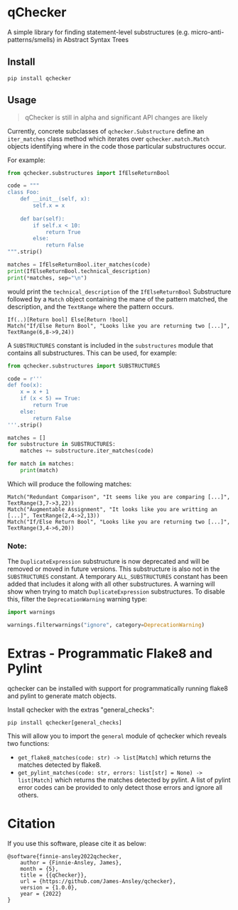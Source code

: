 # qChecker

A simple library for finding statement-level substructures
(e.g. micro-anti-patterns/smells) in Abstract Syntax Trees

## Install

    pip install qchecker

## Usage

> qChecker is still in alpha and significant API changes are likely

Currently, concrete subclasses of `qchecker.Substructure` define
an `iter_matches` class method which iterates over `qchecker.match.Match`
objects identifying where in the code those particular substructures occur.

For example:

```python
from qchecker.substructures import IfElseReturnBool

code = """
class Foo:
    def __init__(self, x):
        self.x = x
    
    def bar(self):
        if self.x < 10:
            return True
        else:
            return False
""".strip()

matches = IfElseReturnBool.iter_matches(code)
print(IfElseReturnBool.technical_description)
print(*matches, sep="\n")
```

would print the `technical_description` of the `IfElseReturnBool` Substructure
followed by a `Match` object containing the mane of the pattern matched, the
description, and the `TextRange` where the pattern occurs.

```
If(..)[Return bool] Else[Return !bool]
Match("If/Else Return Bool", "Looks like you are returning two [...]", TextRange(6,8->9,24))
```

A `SUBSTRUCTURES` constant is included in the `substructures` module that
contains all substructures. This can be used, for example:

```python
from qchecker.substructures import SUBSTRUCTURES

code = r'''
def foo(x):
    x = x + 1
    if (x < 5) == True:
        return True
    else:
        return False
'''.strip()

matches = []
for substructure in SUBSTRUCTURES:
    matches += substructure.iter_matches(code)

for match in matches:
    print(match)
```

Which will produce the following matches:

```text
Match("Redundant Comparison", "It seems like you are comparing [...]", TextRange(3,7->3,22))
Match("Augmentable Assignment", "It looks like you are writting an [...]", TextRange(2,4->2,13))
Match("If/Else Return Bool", "Looks like you are returning two [...]", TextRange(3,4->6,20))
```

### Note:

The `DuplicateExpression` substructure is now deprecated and will be removed or
moved in future versions. This substructure is also not in the `SUBSTRUCTURES`
constant. A temporary `ALL_SUBSTRUCTURES` constant has been added that includes
it along with all other substructures. A warning will show when trying to
match `DuplicateExpression` substructures. To disable this, filter
the `DeprecationWarning` warning type:

```python
import warnings

warnings.filterwarnings("ignore", category=DeprecationWarning)
```

# Extras - Programmatic Flake8 and Pylint

qchecker can be installed with support for programmatically running flake8 and
pylint to generate match objects.

Install qchecker with the extras "general_checks":

```text
pip install qchecker[general_checks]
```

This will allow you to import the `general` module of qchecker which reveals two
functions:

- `get_flake8_matches(code: str) -> list[Match]` which returns the matches
  detected by flake8.
- `get_pylint_matches(code: str, errors: list[str] = None) -> list[Match]` which
  returns the matches detected by pylint. A list of pylint error codes can be
  provided to only detect those errors and ignore all others.

# Citation

If you use this software, please cite it as below:
```text
@software{finnie-ansley2022qchecker,
    author = {Finnie-Ansley, James},
    month = {5},
    title = {{qChecker}},
    url = {https://github.com/James-Ansley/qchecker},
    version = {1.0.0},
    year = {2022}
}
```
